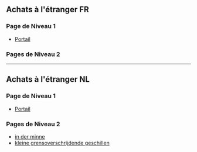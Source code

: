 ## Achats à l'étranger FR

### Page de Niveau 1

* [Portail](portail_achat_etranger.doc)

### Pages de Niveau 2

---

## Achats à l'étranger NL

### Page de Niveau 1

* [Portail](portail_achats_etrangers_NL.doc)

### Pages de Niveau 2

* [in der minne](buitenland_minne.doc)
* [kleine grensoverschrijdende geschillen](buitenland_grensover.doc)
